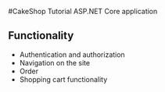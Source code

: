 #CakeShop
Tutorial ASP.NET Core application

## Functionality
- Authentication and authorization
- Navigation on the site
- Order
- Shopping cart functionality
